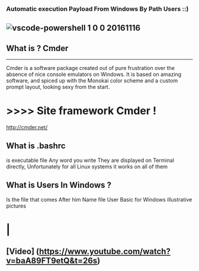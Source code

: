 ### Automatic execution Payload From Windows By Path Users ::)
![vscode-powershell 1 0 0 20161116](https://user-images.githubusercontent.com/25440152/30280688-662ed582-96de-11e7-85aa-ee410fb2a7d2.png) 
-------------------------------------------------------------------------------



## What is ? Cmder
------------------------------------------------------------------

Cmder is a software package created out of pure frustration over the absence of nice console emulators on Windows. It is based on amazing software, and spiced up with the Monokai color scheme and a custom prompt layout, looking sexy from the start.
# >>>> Site framework Cmder !
http://cmder.net/

## 

## What is .bashrc

is executable file Any word you write They are displayed on Terminal directly, Unfortunately for all Linux systems it works on all of them  
## 
## What is Users In Windows ?
Is the file that comes After him Name file User Basic for Windows illustrative pictures
# |

## [Video] (https://www.youtube.com/watch?v=baA89FT9etQ&t=26s)
